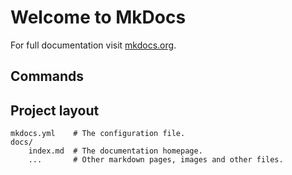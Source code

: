 # Welcome to MkDocs

For full documentation visit [mkdocs.org](https://www.mkdocs.org).

## Commands

## Project layout

    mkdocs.yml    # The configuration file.
    docs/
        index.md  # The documentation homepage.
        ...       # Other markdown pages, images and other files.

